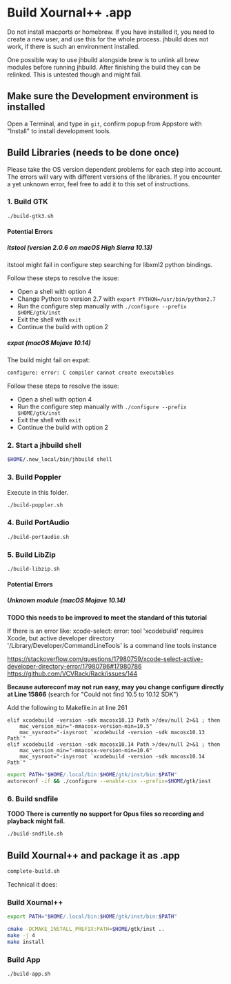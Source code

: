 # Build Xournal++ .app
Do not install macports or homebrew. If you have installed it, you need to
create a new user, and use this for the whole process. jhbuild does not work,
if there is such an environment installed.

One possible way to use jhbuild alongside brew is to unlink all brew modules before running jhbuild. After finishing the build they can be relinked. This is untested though and might fail.

## Make sure the Development environment is installed
Open a Terminal, and type in `git`, confirm popup from Appstore with "Install" to install development tools.

## Build Libraries (needs to be done once)
Please take the OS version dependent problems for each step into account. The errors will vary with different versions of the libraries. If you encounter a yet unknown error, feel free to add it to this set of instructions.

### 1. Build GTK
````bash
./build-gtk3.sh
````
#### Potential Errors
##### itstool (version 2.0.6 on macOS High Sierra 10.13)
itstool might fail in configure step searching for libxml2 python bindings.

Follow these steps to resolve the issue:
- Open a shell with option 4
- Change Python to version 2.7 with `export PYTHON=/usr/bin/python2.7`
- Run the configure step manually with `./configure --prefix $HOME/gtk/inst`
- Exit the shell with `exit`
- Continue the build with option 2

##### expat (macOS Mojave 10.14)
The build might fail on expat:
````bash
configure: error: C compiler cannot create executables
````

Follow these steps to resolve the issue:
- Open a shell with option 4
- Run the configure step manually with `./configure --prefix $HOME/gtk/inst`
- Exit the shell with `exit`
- Continue the build with option 2

### 2. Start a jhbuild shell
````bash
$HOME/.new_local/bin/jhbuild shell
````

### 3. Build Poppler
Execute in this folder.
````bash
./build-poppler.sh
````

### 4. Build PortAudio

````bash
./build-portaudio.sh
````

### 5. Build LibZip

````bash
./build-libzip.sh
````
#### Potential Errors
##### Unknown module (macOS Mojave 10.14)
**TODO this needs to be improved to meet the standard of this tutorial**

If there is an error like:
xcode-select: error: tool 'xcodebuild' requires Xcode, but active developer directory '/Library/Developer/CommandLineTools' is a command line tools instance

https://stackoverflow.com/questions/17980759/xcode-select-active-developer-directory-error/17980786#17980786
https://github.com/VCVRack/Rack/issues/144

**Because autoreconf may not run easy, may you change configure directly at Line 15866**
(search for "Could not find 10.5 to 10.12 SDK")

Add the following to Makefile.in at line 261

````
elif xcodebuild -version -sdk macosx10.13 Path >/dev/null 2>&1 ; then  
    mac_version_min="-mmacosx-version-min=10.5"
    mac_sysroot="-isysroot `xcodebuild -version -sdk macosx10.13 Path`"
elif xcodebuild -version -sdk macosx10.14 Path >/dev/null 2>&1 ; then  
    mac_version_min="-mmacosx-version-min=10.6"
    mac_sysroot="-isysroot `xcodebuild -version -sdk macosx10.14 Path`"
````

````bash
export PATH="$HOME/.local/bin:$HOME/gtk/inst/bin:$PATH"
autoreconf -if && ./configure --enable-cxx --prefix=$HOME/gtk/inst
````

### 6. Build sndfile
**TODO There is currently no support for Opus files so recording and playback might fail.**
````bash
./build-sndfile.sh
````


## Build Xournal++ and package it as .app
````bash
complete-build.sh
````

Technical it does:

### Build Xournal++
````bash
export PATH="$HOME/.local/bin:$HOME/gtk/inst/bin:$PATH"

cmake -DCMAKE_INSTALL_PREFIX:PATH=$HOME/gtk/inst ..
make -j 4
make install
````

### Build App
````bash
./build-app.sh
````
